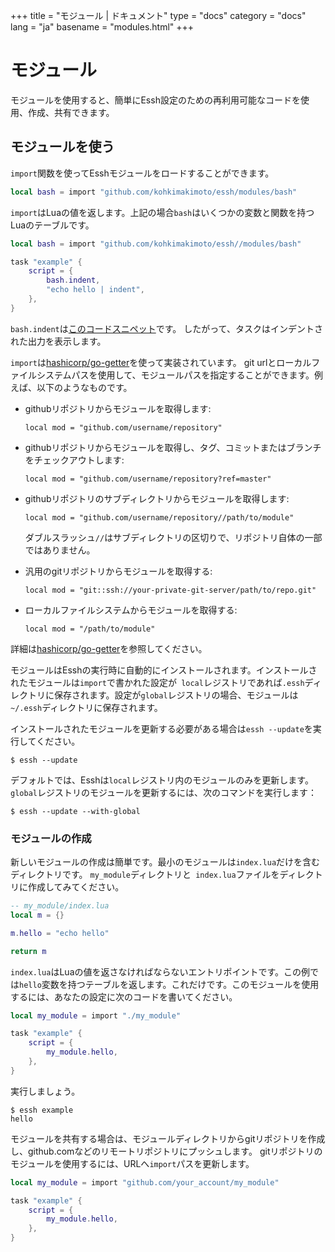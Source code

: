 +++
title = "モジュール | ドキュメント"
type = "docs"
category = "docs"
lang = "ja"
basename = "modules.html"
+++

# モジュール

モジュールを使用すると、簡単にEssh設定のための再利用可能なコードを使用、作成、共有できます。

## モジュールを使う

`import`関数を使ってEsshモジュールをロードすることができます。

~~~lua
local bash = import "github.com/kohkimakimoto/essh/modules/bash"
~~~

`import`はLuaの値を返します。上記の場合`bash`はいくつかの変数と関数を持つLuaのテーブルです。

~~~lua
local bash = import "github.com/kohkimakimoto/essh//modules/bash"

task "example" {
    script = {
        bash.indent,
        "echo hello | indent",
    },
}
~~~


`bash.indent`は[このコードスニペット](https://github.com/kohkimakimoto/essh/blob/master/modules%2Fbash%2Findex.lua#L3-L17)です。
したがって、タスクはインデントされた出力を表示します。

`import`は[hashicorp/go-getter](https://github.com/hashicorp/go-getter)を使って実装されています。 git urlとローカルファイルシステムパスを使用して、モジュールパスを指定することができます。例えば、以下のようなものです。

* githubリポジトリからモジュールを取得します:

    ~~~
    local mod = "github.com/username/repository"
    ~~~

* githubリポジトリからモジュールを取得し、タグ、コミットまたはブランチをチェックアウトします:

    ~~~
    local mod = "github.com/username/repository?ref=master"
    ~~~

* githubリポジトリのサブディレクトリからモジュールを取得します:

    ~~~
    local mod = "github.com/username/repository//path/to/module"
    ~~~

    ダブルスラッシュ`//`はサブディレクトリの区切りで、リポジトリ自体の一部ではありません。

* 汎用のgitリポジトリからモジュールを取得する:
    
    ~~~~
    local mod = "git::ssh://your-private-git-server/path/to/repo.git"
    ~~~~

* ローカルファイルシステムからモジュールを取得する:

    ~~~
    local mod = "/path/to/module"
    ~~~

詳細は[hashicorp/go-getter](https://github.com/hashicorp/go-getter)を参照してください。

モジュールはEsshの実行時に自動的にインストールされます。インストールされたモジュールは`import`で書かれた設定が` local`レジストリであれば`.essh`ディレクトリに保存されます。設定が`global`レジストリの場合、モジュールは`~/.essh`ディレクトリに保存されます。

インストールされたモジュールを更新する必要がある場合は`essh --update`を実行してください。

~~~
$ essh --update
~~~

デフォルトでは、Esshは`local`レジストリ内のモジュールのみを更新します。`global`レジストリのモジュールを更新するには、次のコマンドを実行します：


~~~
$ essh --update --with-global
~~~

### モジュールの作成

新しいモジュールの作成は簡単です。最小のモジュールは`index.lua`だけを含むディレクトリです。
`my_module`ディレクトリと` index.lua`ファイルをディレクトリに作成してみてください。

~~~lua
-- my_module/index.lua
local m = {}

m.hello = "echo hello"

return m
~~~

`index.lua`はLuaの値を返さなければならないエントリポイントです。この例では`hello`変数を持つテーブルを返します。これだけです。このモジュールを使用するには、あなたの設定に次のコードを書いてください。

~~~lua
local my_module = import "./my_module"

task "example" {
    script = {
        my_module.hello,
    },
}
~~~

実行しましょう。

~~~
$ essh example
hello
~~~

モジュールを共有する場合は、モジュールディレクトリからgitリポジトリを作成し、github.comなどのリモートリポジトリにプッシュします。 gitリポジトリのモジュールを使用するには、URLへ`import`パスを更新します。

~~~lua
local my_module = import "github.com/your_account/my_module"

task "example" {
    script = {
        my_module.hello,
    },
}
~~~
